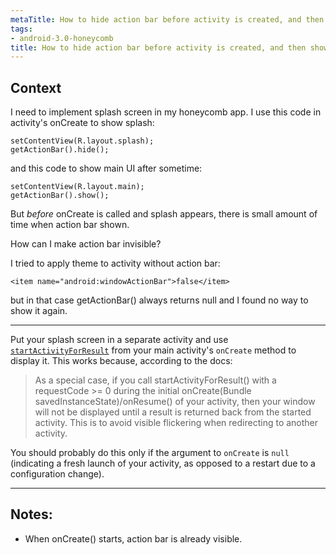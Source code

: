 ```yaml
---
metaTitle: How to hide action bar before activity is created, and then show it again
tags:
- android-3.0-honeycomb
title: How to hide action bar before activity is created, and then show it again
---
```


## Context

I need to implement splash screen in my honeycomb app.
I use this code in activity's onCreate to show splash:



```
setContentView(R.layout.splash);
getActionBar().hide();

```

and this code to show main UI after sometime:



```
setContentView(R.layout.main);
getActionBar().show();

```

But *before* onCreate is called and splash appears, there is small amount of time when action bar shown.


How can I make action bar invisible?


I tried to apply theme to activity without action bar:



```
<item name="android:windowActionBar">false</item>

```

but in that case getActionBar() always returns null and I found no way to show it again.



---

Put your splash screen in a separate activity and use [`startActivityForResult`](http://developer.android.com/reference/android/app/Activity.html#startActivityForResult%28android.content.Intent,%20int%29) from your main activity's `onCreate` method to display it. This works because, according to the docs:



> 
> As a special case, if you call startActivityForResult() with a requestCode >= 0 during the initial onCreate(Bundle savedInstanceState)/onResume() of your activity, then your window will not be displayed until a result is returned back from the started activity. This is to avoid visible flickering when redirecting to another activity.
> 
> 
> 


You should probably do this only if the argument to `onCreate` is `null` (indicating a fresh launch of your activity, as opposed to a restart due to a configuration change).



---

## Notes:

- When onCreate() starts, action bar is already visible.
